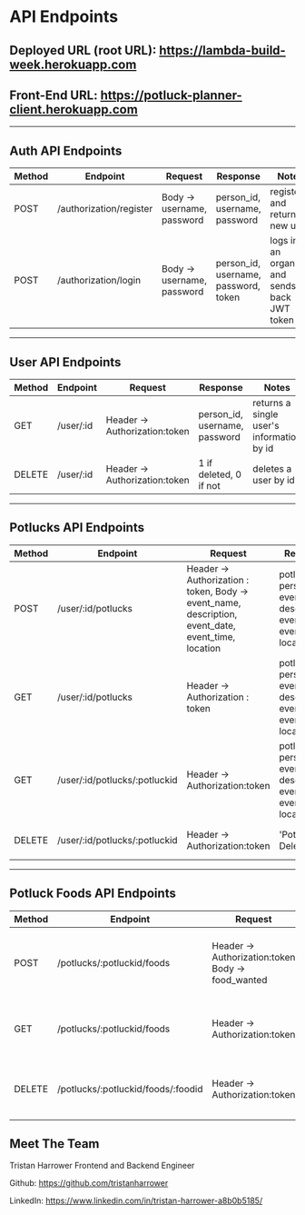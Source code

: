 # API Endpoints

## Deployed URL (root URL): https://lambda-build-week.herokuapp.com

## Front-End URL: https://potluck-planner-client.herokuapp.com
---
## Auth API Endpoints

|Method   | Endpoint      |Request    | Response  | Notes  |
|------   | -----------   | ------- | ------- | ------ |
|POST     | /authorization/register   | Body -> username, password    | person_id, username, password| registers and returns a new user   |
|POST     | /authorization/login   | Body -> username, password    | person_id, username, password, token| logs in an organizer and sends back JWT token  |

---

## User API Endpoints
|Method   | Endpoint      |Request    | Response  | Notes  |
|------   | -----------   | ------- | ------- | ------ |
|GET     | /user/:id   | Header -> Authorization:token  |person_id, username, password | returns a single user's information by id|
|DELETE     | /user/:id   | Header -> Authorization:token  | 1 if deleted, 0 if not | deletes a user by id|

---

## Potlucks API Endpoints
|Method   | Endpoint      |Request    | Response  | Notes  |
|------   | -----------   | ------- | ------- | ------ |
|POST     | /user/:id/potlucks   | Header -> Authorization : token, Body -> event_name, description, event_date, event_time, location     |potluck_id, person_id, event_name, description, event_date, event_time, location| creates a potluck for a specific user|
|GET     | /user/:id/potlucks   | Header -> Authorization : token    | potluck_id, person_id, event_name, description, event_date, event_time, location| gets all potlucks from a user |
|GET     | /user/:id/potlucks/:potluckid   | Header -> Authorization:token     | potluck_id, person_id, event_name, description, event_date, event_time, location| gets single potluck by potluck ID |
|DELETE     | /user/:id/potlucks/:potluckid   |  Header -> Authorization:token     | 'Potluck Deleted!'| deletes single potluck  |

---

## Potluck Foods API Endpoints
|Method   | Endpoint      |Request    | Response  | Notes  |
|------   | -----------   | ------- | ------- | ------ |
|POST     | /potlucks/:potluckid/foods   | Header -> Authorization:token Body -> food_wanted |food_id, potluck_id, food_wanted | creates new food for a single potluck |
|GET     | /potlucks/:potluckid/foods   | Header -> Authorization:token    |food_id,potluck_id, food_wanted | list of foods for a single potluck|
|DELETE     | /potlucks/:potluckid/foods/:foodid   | Header -> Authorization:token | 'Food Deleted!'| deletes a single food item |


## Meet The Team

Tristan Harrower Frontend and Backend Engineer

Github: https://github.com/tristanharrower

LinkedIn: https://www.linkedin.com/in/tristan-harrower-a8b0b5185/





